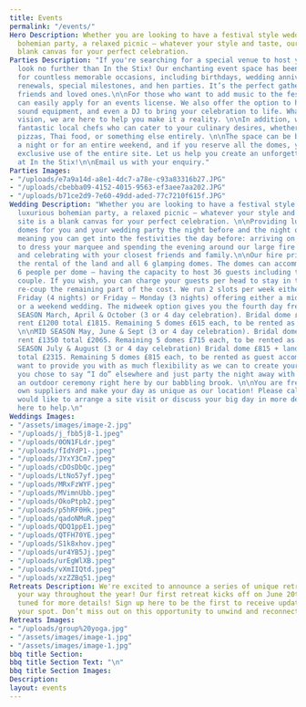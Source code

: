 ```yaml
---
title: Events
permalink: "/events/"
Hero Description: Whether you are looking to have a festival style wedding, a luxurious
  bohemian party, a relaxed picnic – whatever your style and taste, our site is a
  blank canvas for your perfect celebration.
Parties Description: "If you're searching for a special venue to host your celebration,
  look no further than In the Stix! Our enchanting event space has been the backdrop
  for countless memorable occasions, including birthdays, wedding anniversaries, vow
  renewals, special milestones, and hen parties. It’s the perfect gathering spot for
  friends and loved ones.\n\nFor those who want to add music to the festivities, we
  can easily apply for an events license. We also offer the option to hire a bar,
  sound equipment, and even a DJ to bring your celebration to life. Whatever your
  vision, we are here to help you make it a reality. \n\nIn addition, we partner with
  fantastic local chefs who can cater to your culinary desires, whether you’re craving
  pizzas, Thai food, or something else entirely. \n\nThe space can be booked for just
  a night or for an entire weekend, and if you reserve all the domes, you’ll enjoy
  exclusive use of the entire site. Let us help you create an unforgettable celebration
  at In the Stix!\n\nEmail us with your enquiry."
Parties Images:
- "/uploads/e7a9a14d-a8e1-4dc7-a78e-c93a83316b27.JPG"
- "/uploads/cbebba09-4152-4015-9563-ef3aee7aa202.JPG"
- "/uploads/b71ce2d9-7e60-49dd-aded-77c7210f615f.JPG"
Wedding Description: "Whether you are looking to have a festival style wedding, a
  luxurious bohemian party, a relaxed picnic – whatever your style and taste, our
  site is a blank canvas for your perfect celebration. \n\nProviding luxury glamping
  domes for you and your wedding party the night before and the night of your wedding
  meaning you can get into the festivities the day before: arriving on the Friday
  to dress your marquee and spending the evening around our large fire pit eating
  and celebrating with your closest friends and family.\n\nOur hire price includes
  the rental of the land and all 6 glamping domes. The domes can accommodate up to
  6 people per dome – having the capacity to host 36 guests including the wedding
  couple. If you wish, you can charge your guests per head to stay in the domes to
  re-coup the remaining part of the cost. We run 2 slots per week either Monday –
  Friday (4 nights) or Friday – Monday (3 nights) offering either a midweek wedding
  or a weekend wedding. The midweek option gives you the fourth day free of charge.\n\nLOW
  SEASON March, April & October (3 or 4 day celebration). Bridal dome £615 + land
  rent £1200 total £1815. Remaining 5 domes £615 each, to be rented as guest accommodation.
  \n\nMID SEASON May, June & Sept (3 or 4 day celebration). Bridal dome £715 + land
  rent £1350 total £2065. Remaining 5 domes £715 each, to be rented as guest accommodation.\n\nHIGH
  SEASON July & August (3 or 4 day celebration) Bridal dome £815 + land rent £1500
  total £2315. Remaining 5 domes £815 each, to be rented as guest accommodationWe
  want to provide you with as much flexibility as we can to create your own day; whether
  you chose to say “I do” elsewhere and just party the night away with us or have
  an outdoor ceremony right here by our babbling brook. \n\nYou are free to book your
  own suppliers and make your day as unique as our location! Please call us if you
  would like to arrange a site visit or discuss your big day in more detail, we are
  here to help.\n"
Weddings Images:
- "/assets/images/image-2.jpg"
- "/uploads/j_fbb5j8-1.jpeg"
- "/uploads/0ON1FLdr.jpeg"
- "/uploads/fIdYdP1-.jpeg"
- "/uploads/JYxY3Cm7.jpeg"
- "/uploads/cDOsDbQc.jpeg"
- "/uploads/LtNo57yf.jpeg"
- "/uploads/MRxFzWYF.jpeg"
- "/uploads/MVimnUbb.jpeg"
- "/uploads/OkoPtpb2.jpeg"
- "/uploads/p5hRF0Hk.jpeg"
- "/uploads/qadoNMuR.jpeg"
- "/uploads/QDQ1ppE1.jpeg"
- "/uploads/QTFH70YE.jpeg"
- "/uploads/S1k8xhov.jpeg"
- "/uploads/ur4YB5Jj.jpeg"
- "/uploads/urEgWlXB.jpeg"
- "/uploads/vXmIIQtd.jpeg"
- "/uploads/xzZZBq51.jpeg"
Retreats Description: We're excited to announce a series of unique retreats coming
  your way throughout the year! Our first retreat kicks off on June 20th, 2025. Stay
  tuned for more details! Sign up here to be the first to receive updates and secure
  your spot. Don’t miss out on this opportunity to unwind and reconnect!
Retreats Images:
- "/uploads/group%20yoga.jpg"
- "/assets/images/image-1.jpg"
- "/assets/images/image-1.jpg"
bbq title Section: 
bbq title Section Text: "\n"
bbq title Section Images: 
Description: 
layout: events
---
```


